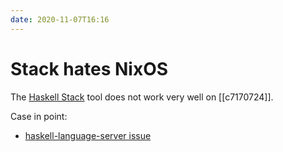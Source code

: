 ```yaml
---
date: 2020-11-07T16:16
---
```


# Stack hates NixOS

The [Haskell Stack](https://docs.haskellstack.org/en/stable/README/) tool does not work very well on [[c7170724]].

Case in point:

* [haskell-language-server issue](https://github.com/haskell/haskell-language-server/issues/171#issuecomment-647480950)

